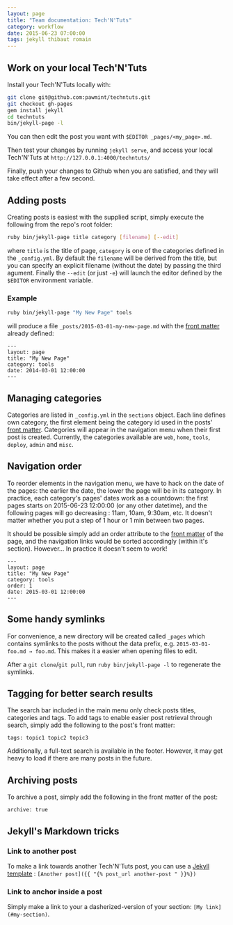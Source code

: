 ```yaml
---
layout: page
title: "Team documentation: Tech'N'Tuts"
category: workflow
date: 2015-06-23 07:00:00
tags: jekyll thibaut romain
---
```


## Work on your local Tech'N'Tuts

Install your Tech'N'Tuts locally with:

```bash
git clone git@github.com:pawmint/techntuts.git
git checkout gh-pages
gem install jekyll
cd techntuts
bin/jekyll-page -l
```

You can then edit the post you want with `$EDITOR _pages/<my_page>.md`.

Then test your changes by running `jekyll serve`, and access your local Tech'N'Tuts at `http://127.0.0.1:4000/techntuts/`

Finally, push your changes to Github when you are satisfied, and they will take effect after a few second.

## Adding posts
Creating posts is easiest with the supplied script, simply execute the following from the repo's root folder:

```bash
ruby bin/jekyll-page title category [filename] [--edit]
```

where `title` is the title of page, `category` is one of the categories defined in the `_config.yml`. By default the `filename` will be derived from the title, but you can specify an explicit filename (without the date) by passing the third agument. Finally the `--edit` (or just `-e`) will launch the editor defined by the `$EDITOR` environment variable.

### Example

```bash
ruby bin/jekyll-page "My New Page" tools
```

will produce a file `_posts/2015-03-01-my-new-page.md` with the [front matter](http://jekyllrb.com/docs/frontmatter/) already defined:

```
---
layout: page
title: "My New Page"
category: tools
date: 2014-03-01 12:00:00
---
```

## Managing categories
Categories are listed in `_config.yml` in the `sections` object. Each line defines own category, the first element being the category id used in the posts' [front matter](http://jekyllrb.com/docs/frontmatter/). Categories will appear in the navigation menu when their first post is created. Currently, the categories available are `web`, `home`, `tools`, `deploy`, `admin` and `misc`.


## Navigation order
To reorder elements in the navigation menu, we have to hack on the date of the pages: the earlier the date, the lower the page will be in its category. In practice, each category's pages'  dates work as a countdown: the first pages starts on 2015-06-23 12:00:00 (or any other datetime), and the following pages will go decreasing : 11am, 10am, 9:30am, etc. It doesn't matter whether you put a step of 1 hour or 1 min between two pages.

It should be possible simply add an order attribute to the [front matter](http://jekyllrb.com/docs/frontmatter/) of the page, and the navigation links would be sorted accordingly (within it's section). However... In practice it doesn't seem to work!

```
---
layout: page
title: "My New Page"
category: tools
order: 1
date: 2015-03-01 12:00:00
---
```



## Some handy symlinks
For convenience, a new directory will be created called `_pages` which contains symlinks to the posts without the data prefix, e.g. `2015-03-01-foo.md → foo.md`. This makes it a easier when opening files to edit.

After a `git clone`/`git pull`, run `ruby bin/jekyll-page -l` to regenerate the symlinks.


## Tagging for better search results
The search bar included in the main menu only check posts titles, categories and tags. To add tags to enable easier post retrieval through search, simply add the following to the post's front matter:

```
tags: topic1 topic2 topic3
```

Additionally, a full-text search is available in the footer. However, it may get heavy to load if there are many posts in the future.


## Archiving posts
To archive a post, simply add the following in the front matter of the post:

```
archive: true
```

## Jekyll's Markdown tricks

### Link to another post

To make a link towards another Tech'N'Tuts post, you can use a [Jekyll template](http://jekyllrb.com/docs/templates/#post-url) : `[Another post]({{ "{% post_url another-post " }}%})`

### Link to anchor inside a post

Simply make a link to your a dasherized-version of your section: `[My link](#my-section)`.
